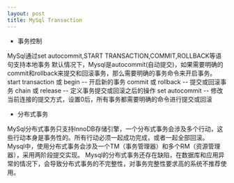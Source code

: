 ```yaml
---
layout: post
title: MySql Transaction
---
```


- 事务控制

MySql通过set autocommit,START TRANSACTION,COMMIT,ROLLBACK等语句支持本地事务
默认情况下，Mysql是autocommit(自动提交)，如果需要明确的commit和rollback来提交和回滚事务，那么需要明确的事务命令来开启事务。
start transaction 或 begin -- 开启新的事务
commit 或 rollback -- 提交或回滚事务
chain 或 release -- 定义事务提交或回滚之后的操作
set autocommit -- 修改当前连接的提交方式，设置0后，所有事务都需要明确的命令进行提交或回滚


- 分布式事务

MySql分布式事务只支持InnoDB存储引擎，一个分布式事务会涉及多个行动，这些行动本身是事务性的。所有行动必须一起成功完成，或者一起全部回滚。
Mysql中，使用分布式事务会涉及一个TM（事务管理器）和多个RM（资源管理器），采用两阶段提交实现。
Mysql的分布式事务还存在缺陷，在数据库和应用异常的情况下，会导致分布式事务的不完整性，对事务完整性要求高的系统不推荐使用。